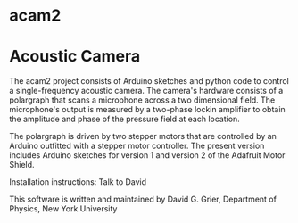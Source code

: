 # acam2
Acoustic Camera
===
The acam2 project consists of Arduino sketches and python code 
to control a single-frequency acoustic camera.  The camera's
hardware consists of a polargraph that scans a microphone across
a two dimensional field.  The microphone's output is measured 
by a two-phase lockin amplifier to obtain the amplitude and phase 
of the pressure field at each location.

The polargraph is driven by two stepper motors that are controlled
by an Arduino outfitted with a stepper motor controller.  The present
version includes Arduino sketches for version 1 and version 2 of 
the Adafruit Motor Shield.

Installation instructions: Talk to David

This software is written and maintained by
David G. Grier, Department of Physics, New York University
